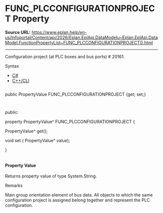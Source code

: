 # FUNC_PLCCONFIGURATIONPROJECT Property

**Source URL:** https://www.eplan.help/en-us/Infoportal/Content/api/2026/Eplan.EplApi.DataModelu~Eplan.EplApi.DataModel.FunctionPropertyList~FUNC_PLCCONFIGURATIONPROJECT().html

---

Configuration project (at PLC boxes and bus ports) # 20161.

Syntax

- [C#](#i-syntax-CS)
- [C++/CLI](#i-syntax-CPP2005)

```
```
public PropertyValue FUNC_PLCCONFIGURATIONPROJECT {get; set;}
```
```

```
```
public:

property PropertyValue^ FUNC_PLCCONFIGURATIONPROJECT {

   PropertyValue^ get();

   void set (    PropertyValue^ value);

}
```
```

#### Property Value

Returns property value of type System.String.

Remarks

Main group orientation element of bus data. All objects to which the same configuration project is assigned belong together and represent the PLC configuration.
